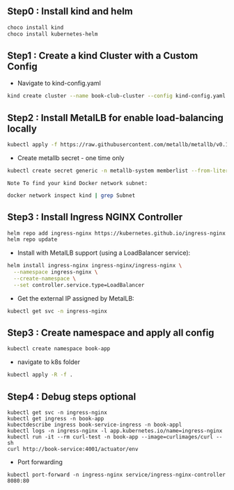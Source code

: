 ## Step0 : Install kind and helm
```bash
choco install kind
choco install kubernetes-helm
```

## Step1 :  Create a kind Cluster with a Custom Config
- Navigate to kind-config.yaml
```bash
kind create cluster --name book-club-cluster --config kind-config.yaml
```
## Step2 :  Install MetalLB for enable load-balancing locally
```bash
kubectl apply -f https://raw.githubusercontent.com/metallb/metallb/v0.13.10/config/manifests/metallb-native.yaml
```
- Create metallb secret - one time only
```bash
kubectl create secret generic -n metallb-system memberlist --from-literal=secretkey="$(openssl rand -base64 128)"
```

```code
Note To find your kind Docker network subnet:
```
```bash
docker network inspect kind | grep Subnet
```

## Step3 : Install Ingress NGINX Controller
```bash
helm repo add ingress-nginx https://kubernetes.github.io/ingress-nginx
helm repo update
```
- Install with MetalLB support (using a LoadBalancer service):
```bash
helm install ingress-nginx ingress-nginx/ingress-nginx \
  --namespace ingress-nginx \
  --create-namespace \
  --set controller.service.type=LoadBalancer 
```
- Get the external IP assigned by MetalLB:

```bash
kubectl get svc -n ingress-nginx
```

## Step3 : Create namespace and apply all config
```bash
kubectl create namespace book-app
```
- navigate to k8s folder
```bash
kubectl apply -R -f .
```
## Step4 : Debug steps optional
```shell
kubectl get svc -n ingress-nginx
kubectl get ingress -n book-app
kubectdescribe ingress book-service-ingress -n book-appl 
kubectl logs -n ingress-nginx -l app.kubernetes.io/name=ingress-nginx
kubectl run -it --rm curl-test -n book-app --image=curlimages/curl -- sh
curl http://book-service:4001/actuator/env
```
- Port forwarding
```shell
kubectl port-forward -n ingress-nginx service/ingress-nginx-controller 8080:80
```